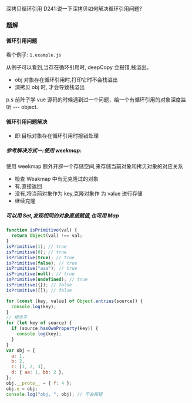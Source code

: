 深拷贝循环引用
D241:说一下深拷贝如何解决循环引用问题?

### 题解

#### 循环引用问题

看个例子: `1.example.js`

从例子可以看到,当存在循环引用时, deepCopy 会报错,栈溢出。

- obj 对象存在循环引用时,打印它时不会栈溢出
- 深拷贝 obj 时, 才会导致栈溢出

p.s 前阵子学 vue 源码的时候遇到过一个问题，给一个有循环引用的对象深度监听 --- object.

#### 循环引用问题解决

- 即:目标对象存在循环引用时报错处理

##### 参考解决方式ー:使用 weekmap:

使用 weekmap 额外开辟一个存储空间,来存储当前对象和拷贝对象的对应关系

- 检查 Weakmap 中有无克隆过的对象
- 有,直接返回
- 没有,将当前对象作为 key,克隆对象作 为 value 进行存储
- 继续克隆

##### 可以用 Set,发现相同的对象直接赋值,也可用 Map

```js
function isPrimitive(val) {
  return Object(val) !== val;
}
isPrimitive(1); // true
isPrimitive(0); // true
isPrimitive(true); // true
isPrimitive(false); // true
isPrimitive("aaa"); // true
isPrimitive(null); // true
isPrimitive(undefined); // true
isPrimitive({}); // false
isPrimitive([]); // false
```

```js
for (const [key, value] of Object.entries(source)) {
  console.log(key);
}
// 相当于
for (let key of source) {
  if (source.hasOwnProperty(key)) {
    console.log(key);
  }
}
var obj = {
  a: 1,
  b: 2,
  c: [1, 2, 3],
  d: { aa: 1, bb: 2 },
};
obj.__proto__ = { f: 4 };
obj.e = obj;
console.log("obj, ", obj); // 不会报错
```
